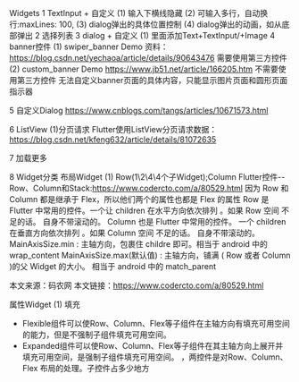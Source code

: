 Widgets
1 TextInput + 自定义
(1) 输入下横线隐藏
(2) 可输入多行，自动换行:maxLines: 100,
(3) dialog弹出的具体位置控制
(4) dialog弹出的动画，如从底部弹出
2 选择列表
3 dialog + 自定义
(1) 里面添加Text+TextInput/+Image
4 banner控件
  (1) swiper_banner Demo
  资料：https://blog.csdn.net/yechaoa/article/details/90643476
  需要使用第三方控件
  (2) custom_banner Demo
    https://www.jb51.net/article/166205.htm
    不需要使用第三方控件
    无法自定义banner页面的具体内容，只能显示图片页面和圆形页面指示器

5 自定义Dialog
  https://www.cnblogs.com/tangs/articles/10671573.html
  
6 ListView
(1)分页请求
Flutter使用ListView分页请求数据：https://blog.csdn.net/kfeng632/article/details/81072635

7 加载更多

8 Widget分类
布局Widget
(1) Row(1\2\4\4个子Widget);Column
Flutter控件--Row、Column和Stack:https://www.codercto.com/a/80529.html
因为 Row 和 Column 都是继承于 Flex，所以他们两个的属性也都是 Flex 的属性
Row 是 Flutter 中常用的控件。一个让 children 在水平方向依次排列 。如果 Row 空间 不足的话。 自身不带滚动的。
Column 也是 Flutter 中常用的控件。 一个 children 在垂直方向依次排列 。如果 Column 空间 不足的话。 自身不带滚动的。
MainAxisSize.min : 主轴方向，包裹住 childre 即可。相当于 android 中的 wrap_content
MainAxisSize.max(默认值) : 主轴方向，铺满 ( Row 或者 Column )的父 Widget 的大小。 相当于 android 中的 match_parent


本文来源：码农网
本文链接：https://www.codercto.com/a/80529.html

属性Widget
(1) 填充
* Flexible组件可以使Row、Column、Flex等子组件在主轴方向有填充可用空间的能力，但是不强制子组件填充可用空间。
* Expanded组件可以使Row、Column、Flex等子组件在其主轴方向上展开并填充可用空间，是强制子组件填充可用空间。
，两控件是对Row、Column、Flex 布局的处理。子控件占多少地方